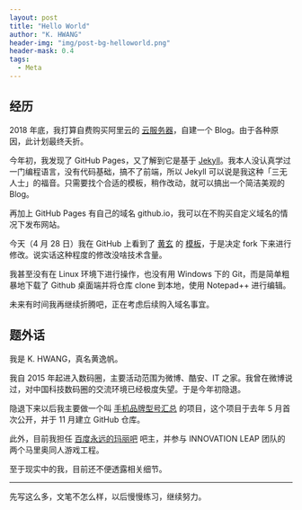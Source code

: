 ```yaml
---
layout: post
title: "Hello World"
author: "K. HWANG"
header-img: "img/post-bg-helloworld.png"
header-mask: 0.4
tags:
  - Meta
---
```


## 经历

2018 年底，我打算自费购买阿里云的 [云服务器](https://www.aliyun.com/product/ecs)，自建一个 Blog。由于各种原因，此计划最终夭折。

今年初，我发现了 GitHub Pages，又了解到它是基于 [Jekyll](https://jekyllcn.com)。我本人没认真学过一门编程语言，没有代码基础，搞不了前端，所以 Jekyll 可以说是我这种「三无人士」的福音。只需要找个合适的模板，稍作改动，就可以搞出一个简洁美观的 Blog。

再加上 GitHub Pages 有自己的域名 github.io，我可以在不购买自定义域名的情况下发布网站。

今天（4 月 28 日）我在 GitHub 上看到了 [黄玄](http://huangxuan.me/) 的 [模板](https://github.com/Huxpro/huxpro.github.io)，于是决定 fork 下来进行修改。说实话这种程度的修改没啥技术含量。

我甚至没有在 Linux 环境下进行操作，也没有用 Windows 下的 Git，而是简单粗暴地下载了 Github 桌面端并将仓库 clone 到本地，使用 Notepad++ 进行编辑。

未来有时间我再继续折腾吧，正在考虑后续购入域名事宜。

## 题外话

我是 K. HWANG，真名黄逸帆。

我自 2015 年起进入数码圈，主要活动范围为微博、酷安、IT 之家。我曾在微博说过，对中国科技数码圈的交流环境已经极度失望。于是今年初隐退。

隐退下来以后我主要做一个叫 [手机品牌型号汇总](https://github.com/KHwang9883/MobileModels) 的项目，这个项目于去年 5 月首次公开，并于 11 月建立 GitHub 仓库。

此外，目前我担任 [百度永远的玛丽吧](https://tieba.baidu.com/f?kw=%E6%B0%B8%E8%BF%9C%E7%9A%84%E7%8E%9B%E4%B8%BD) 吧主，并参与 INNOVATION LEAP 团队的两个马里奥同人游戏工程。

至于现实中的我，目前还不便透露相关细节。

---

先写这么多，文笔不怎么样，以后慢慢练习，继续努力。